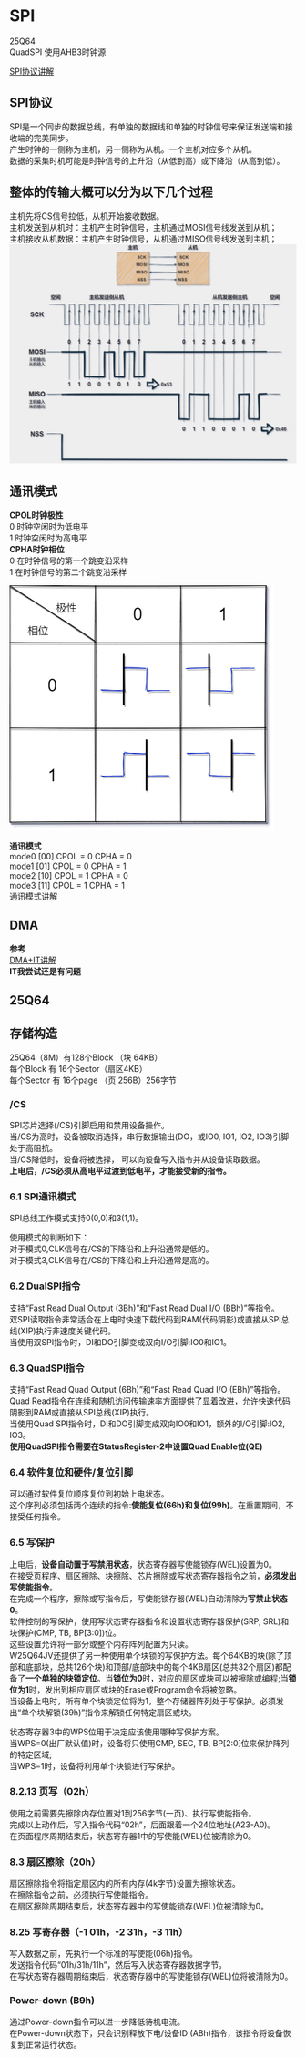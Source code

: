 # SPI  

 25Q64  
 QuadSPI 使用AHB3时钟源  
  
 [SPI协议讲解](https://mp.weixin.qq.com/s?__biz=Mzg5MDU1OTgzMw==&mid=2247485675&idx=1&sn=25f8228192051e6f6a8e5c5487dc5e25&source=41#wechat_redirect  "SPI协议讲解")  

## SPI协议  

SPI是一个同步的数据总线，有单独的数据线和单独的时钟信号来保证发送端和接收端的完美同步。  
产生时钟的一侧称为主机，另一侧称为从机。一个主机对应多个从机。  
数据的采集时机可能是时钟信号的上升沿（从低到高）或下降沿（从高到低）。  

## 整体的传输大概可以分为以下几个过程  

主机先将CS信号拉低，从机开始接收数据。  
主机发送到从机时：主机产生时钟信号，主机通过MOSI信号线发送到从机；  
主机接收从机数据：主机产生时钟信号，从机通过MISO信号线发送到主机；  
![时序图片](mdImage/SPI时序.png "时序图片")  

## 通讯模式  

**CPOL时钟极性**  
0 时钟空闲时为低电平  
1 时钟空闲时为高电平  
**CPHA时钟相位**  
0 在时钟信号的第一个跳变沿采样  
1 在时钟信号的第二个跳变沿采样  

![极性相位图](mdImage/时钟极性和相位.png "极性相位图")  

**通讯模式**  
mode0 [00] CPOL = 0 CPHA = 0  
mode1 [01] CPOL = 0 CPHA = 1  
mode2 [10] CPOL = 1 CPHA = 0  
mode3 [11] CPOL = 1 CPHA = 1  
 [通讯模式讲解](https://zhuanlan.zhihu.com/p/472343748#:~:text=spi%E5%8D%8F%E8%AE%AE%E6%97%B6%E5%BA%8F%E5%9B%BE%E5%92%8C%E5%9B%9B%E7%A7%8D%E6%A8%A1%E5%BC%8F%E5%AE%9E%E9%99%85%E5%BA%94%E7%94%A8%E8%AF%A6%E8%A7%A3%201%201.%E6%A8%A1%E5%BC%8F0%20%28CPOL%3D0%EF%BC%8CCPHA%3D0%29%202%202.%E6%A8%A1%E5%BC%8F1%20%28CPOL%3D0%EF%BC%8CCPHA%3D1%29,3%203.%E6%A8%A1%E5%BC%8F2%20%28CPOL%3D1%EF%BC%8CCPHA%3D0%29%204%204.%E6%A8%A1%E5%BC%8F3%20%28CPOL%3D1%EF%BC%8CCPHA%3D1%29%205%201.%E5%85%88%E7%A1%AE%E5%AE%9A%E8%8A%AF%E7%89%87%E6%94%AF%E6%8C%81%E4%BB%80%E4%B9%88SPI%E5%93%AA%E7%A7%8D%E6%A8%A1%E5%BC%8F%E8%AF%BB%E5%86%99%E6%95%B0%E6%8D%AE    "通讯模式讲解")  

## DMA  

**参考**  
[DMA+IT讲解](https://vscode.dev/github/1340686678/SPI/blob/main/README.md    "DMA+IT讲解")  
**IT我尝试还是有问题**  

## 25Q64  

## 存储构造  

25Q64（8M）有128个Block （块  64KB）  
每个Block  有 16个Sector（扇区4KB）  
每个Sector 有 16个page  （页  256B）256字节

### /CS  

SPI芯片选择(/CS)引脚启用和禁用设备操作。  
当/CS为高时，设备被取消选择，串行数据输出(DO，或IO0, IO1, IO2, IO3)引脚处于高阻抗。  
当/CS降低时，设备将被选择，  可以向设备写入指令并从设备读取数据。  
**上电后，/CS必须从高电平过渡到低电平，才能接受新的指令。**  
  
### 6.1 SPI通讯模式  

SPI总线工作模式支持0(0,0)和3(1,1)。  
  
使用模式的判断如下：  
对于模式0,CLK信号在/CS的下降沿和上升沿通常是低的。  
对于模式3,CLK信号在/CS的下降沿和上升沿通常是高的。

### 6.2 DualSPI指令  

支持“Fast Read Dual Output (3Bh)”和“Fast Read Dual I/O (BBh)”等指令。  
双SPI读取指令非常适合在上电时快速下载代码到RAM(代码阴影)或直接从SPI总线(XIP)执行非速度关键代码。  
当使用双SPI指令时，DI和DO引脚变成双向I/O引脚:IO0和IO1。

### 6.3 QuadSPI指令  

支持“Fast Read Quad Output (6Bh)”和“Fast Read Quad I/O (EBh)”等指令。  
Quad Read指令在连续和随机访问传输速率方面提供了显着改进，允许快速代码阴影到RAM或直接从SPI总线(XIP)执行。  
当使用Quad SPI指令时，DI和DO引脚变成双向IO0和IO1，额外的I/O引脚:IO2, IO3。  
**使用QuadSPI指令需要在StatusRegister-2中设置Quad Enable位(QE)**  

### 6.4 软件复位和硬件/复位引脚  

可以通过软件复位顺序复位到初始上电状态。  
这个序列必须包括两个连续的指令:**使能复位(66h)和复位(99h)**。在重置期间，不接受任何指令。  

### 6.5 写保护  

上电后，**设备自动置于写禁用状态**，状态寄存器写使能锁存(WEL)设置为0。  
在接受页程序、扇区擦除、块擦除、芯片擦除或写状态寄存器指令之前，**必须发出写使能指令**。  
在完成一个程序，擦除或写指令后，写使能锁存器(WEL)自动清除为**写禁止状态0**。  
软件控制的写保护，使用写状态寄存器指令和设置状态寄存器保护(SRP, SRL)和块保护(CMP, TB, BP[3:0])位。  
这些设置允许将一部分或整个内存阵列配置为只读。  
W25Q64JV还提供了另一种使用单个块锁的写保护方法。每个64KB的块(除了顶部和底部块，总共126个块)和顶部/底部块中的每个4KB扇区(总共32个扇区)都配备了**一个单独的块锁定位**。当**锁位为0**时，对应的扇区或块可以被擦除或编程;当**锁位为1**时，发出到相应扇区或块的Erase或Program命令将被忽略。  
当设备上电时，所有单个块锁定位将为1，整个存储器阵列处于写保护。必须发出“单个块解锁(39h)”指令来解锁任何特定扇区或块。  

状态寄存器3中的WPS位用于决定应该使用哪种写保护方案。  
当WPS=0(出厂默认值)时，设备将只使用CMP, SEC, TB, BP[2:0]位来保护阵列的特定区域;  
当WPS=1时，设备将利用单个块锁进行写保护。

### 8.2.13 页写（02h）

使用之前需要先擦除内存位置对1到256字节(一页)、执行写使能指令。  
完成以上动作后，写入指令代码“02h”，后面跟着一个24位地址(A23-A0)。  
在页面程序周期结束后，状态寄存器1中的写使能(WEL)位被清除为0。

### 8.3 扇区擦除（20h）  

扇区擦除指令将指定扇区内的所有内存(4k字节)设置为擦除状态。  
在擦除指令之前，必须执行写使能指令。  
在扇区擦除周期结束后，状态寄存器中的写使能锁存(WEL)位被清除为0。  

### 8.25 写寄存器（-1 01h，-2 31h，-3 11h）

写入数据之前，先执行一个标准的写使能(06h)指令。  
发送指令代码“01h/31h/11h”，然后写入状态寄存器数据字节。  
在写状态寄存器周期结束后，状态寄存器中的写使能锁存(WEL)位将被清除为0。  

### Power-down (B9h)

通过Power-down指令可以进一步降低待机电流。  
在Power-down状态下，只会识别释放下电/设备ID (ABh)指令，该指令将设备恢复到正常运行状态。  
